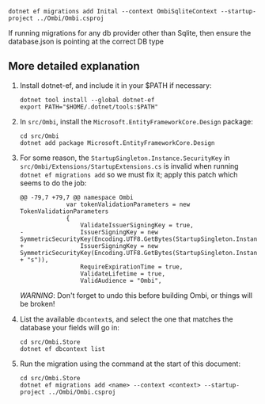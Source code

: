 ```
dotnet ef migrations add Inital --context OmbiSqliteContext --startup-project ../Ombi/Ombi.csproj
```

If running migrations for any db provider other than Sqlite, then ensure the database.json is pointing at the correct DB type


## More detailed explanation

1. Install dotnet-ef, and include it in your $PATH if necessary:

    ```
    dotnet tool install --global dotnet-ef
    export PATH="$HOME/.dotnet/tools:$PATH"
    ```

1. In `src/Ombi`, install the `Microsoft.EntityFrameworkCore.Design` package:

    ```
    cd src/Ombi
    dotnet add package Microsoft.EntityFrameworkCore.Design
    ```

1. For some reason, the `StartupSingleton.Instance.SecurityKey` in `src/Ombi/Extensions/StartupExtensions.cs` is invalid when running `dotnet ef migrations add` so we must fix it; apply this patch which seems to do the job:

    ```
    @@ -79,7 +79,7 @@ namespace Ombi
                 var tokenValidationParameters = new TokenValidationParameters
                 {
                     ValidateIssuerSigningKey = true,
    -                IssuerSigningKey = new SymmetricSecurityKey(Encoding.UTF8.GetBytes(StartupSingleton.Instance.SecurityKey)),
    +                IssuerSigningKey = new SymmetricSecurityKey(Encoding.UTF8.GetBytes(StartupSingleton.Instance.SecurityKey + "s")),
                     RequireExpirationTime = true,
                     ValidateLifetime = true,
                     ValidAudience = "Ombi",
    ```

    *WARNING*: Don't forget to undo this before building Ombi, or things will be broken!

1. List the available `dbcontext`s, and select the one that matches the database your fields will go in:

    ```
    cd src/Ombi.Store
    dotnet ef dbcontext list
    ```

1. Run the migration using the command at the start of this document: 

    ```
    cd src/Ombi.Store
    dotnet ef migrations add <name> --context <context> --startup-project ../Ombi/Ombi.csproj
    ```
